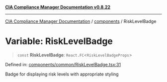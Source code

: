 [**CIA Compliance Manager Documentation v0.8.22**](../../README.md)

***

[CIA Compliance Manager Documentation](../../modules.md) / [components](../README.md) / RiskLevelBadge

# Variable: RiskLevelBadge

> `const` **RiskLevelBadge**: `React.FC`\<`RiskLevelBadgeProps`\>

Defined in: [components/common/RiskLevelBadge.tsx:31](https://github.com/Hack23/cia-compliance-manager/blob/5eebba14bef5523072dd8c486c1cd0c7c18766fc/src/components/common/RiskLevelBadge.tsx#L31)

Badge for displaying risk levels with appropriate styling
